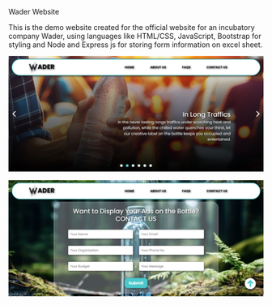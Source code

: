 Wader Website

This is the demo website created for the official website for an incubatory company Wader, 
using languages like HTML/CSS, JavaScript, Bootstrap for styling and Node and Express js for storing form information on excel sheet.

![wader carousel](wader_carousel.png)

![wader form](wader_form.png)